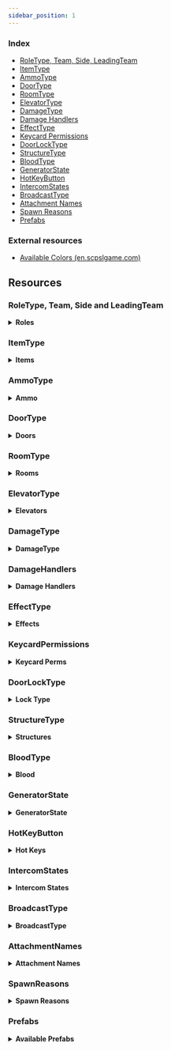 ```yaml
---
sidebar_position: 1
---
```


### Index

- [RoleType, Team, Side, LeadingTeam](#roletype-team-side-and-leadingteam)
- [ItemType](#itemtype)
- [AmmoType](#ammotype)
- [DoorType](#doortype)
- [RoomType](#roomtype)
- [ElevatorType](#elevatortype)
- [DamageType](#damagetype)
- [Damage Handlers](#damagehandlers)
- [EffectType](#effecttype)
- [Keycard Permissions](#keycardpermissions)
- [DoorLockType](#doorlocktype)
- [StructureType](#structuretype)
- [BloodType](#bloodtype)
- [GeneratorState](#generatorstate)
- [HotKeyButton](#hotkeybutton)
- [IntercomStates](#intercomstates)
- [BroadcastType](#broadcasttype)
- [Attachment Names](#attachmentnames)
- [Spawn Reasons](#spawnreasons)
- [Prefabs](#prefabs)

### External resources

- [Available Colors (en.scpslgame.com)](https://en.scpslgame.com/index.php/Docs:Permissions#Colors)

## Resources

### RoleType, Team, Side and LeadingTeam

<details><summary> <b>Roles</b></summary>

```md title="Latest Updated: 08/23/2021"
| Id  | RoleTypeId     | Team | Side            | LeadingTeam     |
|-----|----------------|------|-----------------|-----------------|
-1 | None | Dead | None | Draw|
0 | Scp173 | SCPs | Scp | Anomalies|
1 | ClassD | ClassD | ChaosInsurgency | ChaosInsurgency|
2 | Spectator | Dead | None | Draw|
3 | Scp106 | SCPs | Scp | Anomalies|
4 | NtfSpecialist | FoundationForces | Mtf | FacilityForces|
5 | Scp049 | SCPs | Scp | Anomalies|
6 | Scientist | Scientists | Mtf | FacilityForces|
7 | Scp079 | SCPs | Scp | Anomalies|
8 | ChaosConscript | ChaosInsurgency | ChaosInsurgency | ChaosInsurgency|
9 | Scp096 | SCPs | Scp | Anomalies|
10 | Scp0492 | SCPs | Scp | Anomalies|
11 | NtfSergeant | FoundationForces | Mtf | FacilityForces|
12 | NtfCaptain | FoundationForces | Mtf | FacilityForces|
13 | NtfPrivate | FoundationForces | Mtf | FacilityForces|
14 | Tutorial | OtherAlive | Tutorial | Draw|
15 | FacilityGuard | FoundationForces | Mtf | FacilityForces|
16 | Scp939 | SCPs | Scp | Anomalies|
17 | CustomRole | Dead | None | Draw|
18 | ChaosRifleman | ChaosInsurgency | ChaosInsurgency | ChaosInsurgency|
19 | ChaosRepressor | ChaosInsurgency | ChaosInsurgency | ChaosInsurgency|
20 | ChaosMarauder | ChaosInsurgency | ChaosInsurgency | ChaosInsurgency|
21 | Overwatch | Dead | None | Draw|
22 | Filmmaker | Dead | None | Draw|
```

</details>

### ItemType

<details><summary> <b>Items</b></summary>

```md  title="Latest Updated: 24/05/2023"
<Item>                        (<id>)
None -1
KeycardJanitor 0
KeycardScientist 1
KeycardResearchCoordinator 2
KeycardZoneManager 3
KeycardGuard 4
KeycardNTFOfficer 5
KeycardContainmentEngineer 6
KeycardNTFLieutenant 7
KeycardNTFCommander 8
KeycardFacilityManager 9
KeycardChaosInsurgency 10
KeycardO5 11
Radio 12
GunCOM15 13
Medkit 14
Flashlight 15
MicroHID 16
SCP500 17
SCP207 18
Ammo12gauge 19
GunE11SR 20
GunCrossvec 21
Ammo556x45 22
GunFSP9 23
GunLogicer 24
GrenadeHE 25
GrenadeFlash 26
Ammo44cal 27
Ammo762x39 28
Ammo9x19 29
GunCOM18 30
SCP018 31
SCP268 32
Adrenaline 33
Painkillers 34
Coin 35
ArmorLight 36
ArmorCombat 37
ArmorHeavy 38
GunRevolver 39
GunAK 40
GunShotgun 41
SCP330 42
SCP2176 43
SCP244a 44
SCP244b 45
SCP1853 46
ParticleDisruptor 47
GunCom45 48
SCP1576 49
Jailbird 50
AntiSCP207 51
```

</details>


### AmmoType

<details><summary> <b>Ammo</b></summary>

```md title="Latest Updated: 05/08/2022"
Nato9
Nato556
Nato762
Ammo12Gauge
Ammo44Cal
```

</details>

### DoorType

<details><summary> <b>Doors</b></summary>

```md title="Latest Updated: 24/05/2023"
UnknownDoor 0
Scp914Door 1
GR18Inner 2
Scp049Gate 3
Scp049Armory 4
Scp079First 5
Scp079Second 6
Scp096 7
Scp106Bottom 8
Scp106Primary 9
Scp106Secondary 10
Scp173Gate 11
Scp173Connector 12
Scp173Armory 13
Scp173Bottom 14
GR18Gate 15
Scp914Gate 16
Scp939Cryo 17
CheckpointLczA 18
CheckpointLczB 19
EntranceDoor 20
EscapePrimary 21
EscapeSecondary 22
ServersBottom 23
GateA 24
GateB 25
HczArmory 26
HeavyContainmentDoor 27
HID 28
HIDLeft 29
HIDRight 30
Intercom 31
LczArmory 32
LczCafe 33
LczWc 34
LightContainmentDoor 35
NukeArmory 36
NukeSurface 37
PrisonDoor 38
SurfaceGate 39
Scp330 40
Scp330Chamber 41
CheckpointGate 42
SurfaceDoor 43
CheckpointEzHczA 44
CheckpointEzHczB 45
UnknownGate 46
UnknownElevator 47
ElevatorGateA 48
ElevatorGateB 49
ElevatorNuke 50
ElevatorScp049 51
ElevatorLczA 52
ElevatorLczB 53
CheckpointArmoryA 54
CheckpointArmoryB 55
Airlock 56
```

</details>



### RoomType

<details><summary> <b>Rooms</b></summary>

```md title="Latest Updated: 24/05/2023"
Unknown 0
LczArmory 1
LczCurve 2
LczStraight 3
Lcz012 4
Lcz914 5
LczCrossing 6
LczTCross 7
LczCafe 8
LczPlants 9
LczToilets 10
LczAirlock 11
Lcz173 12
LczClassDSpawn 13
LczCheckpointB 14
LczGlassBox 15
LczCheckpointA 16
Hcz079 17
HczEzCheckpointA 18
HczEzCheckpointB 19
HczArmory 20
Hcz939 21
HczHid 22
Hcz049 23
HczCrossing 24
Hcz106 25
HczNuke 26
HczTesla 27
HczServers 28
HczTCross 29
HczCurve 30
Hcz096 31
EzVent 32
EzIntercom 33
EzGateA 34
EzDownstairsPcs 35
EzCurve 36
EzPcs 37
EzCrossing 38
EzCollapsedTunnel 39
EzConference 40
EzStraight 41
EzCafeteria 42
EzUpstairsPcs 43
EzGateB 44
EzShelter 45
Pocket 46
Surface 47
HczStraight 48
EzTCross 49
Lcz330 50
EzCheckpointHallway 51
HczTestRoom 52
HczElevatorA 53
HczElevatorB 54
```

</details>

### ElevatorType

<details><summary> <b>Elevators</b></summary>

```md title="Latest Updated: 24/05/2023"
Unknown 0
GateA 1
GateB 2
Nuke 3
Scp049 4
LczA 5
LczB 6
```

</details>

### DamageType

<details><summary> <b>DamageType</b></summary>

```md title="Latest Updated: 24/05/2023"
Unknown 0
Falldown 1
Warhead 2
Decontamination 3
Asphyxiation 4
Poison 5
Bleeding 6
Firearm 7
MicroHid 8
Tesla 9
Scp 10
Explosion 11
Scp018 12
Scp207 13
Recontainment 14
Crushed 15
FemurBreaker 16
PocketDimension 17
FriendlyFireDetector 18
SeveredHands 19
Custom 20
Scp049 21
Scp096 22
Scp173 23
Scp939 24
Scp0492 25
Scp106 26
Crossvec 27
Logicer 28
Revolver 29
Shotgun 30
AK 31
Com15 32
Com18 33
Fsp9 34
E11Sr 35
Hypothermia 36
ParticleDisruptor 37
CardiacArrest 38
Com45 39
Jailbird 40
```

</details>

### DamageHandlers

<details><summary> <b>Damage Handlers</b></summary>

```md title="Latest Updated: 05/08/2022"
All available DamageHandlers

+ Symbol ':' literally means "inherits from"
* In C#, inheritance is a process in which one object acquires all the properties and behaviors of its parent object automatically.

PlayerStatsSystem::DamageHandlerBase
PlayerStatsSystem::StandardDamageHandler : DamageHandlerBase
PlayerStatsSystem::AttackerDamageHandler : StandardDamageHandler
PlayerStatsSystem::CustomReasonDamageHandler : StandardDamageHandler
PlayerStatsSystem::UniversalDamageHandler : StandardDamageHandler
PlayerStatsSystem::WarheadDamageHandler : StandardDamageHandler
PlayerStatsSystem::RecontainmentDamageHandler : AttackerDamageHandler
PlayerStatsSystem::FirearmDamageHandler : AttackerDamageHandler
PlayerStatsSystem::ScpDamageHandler : AttackerDamageHandler
PlayerStatsSystem::Scp096DamageHandler : AttackerDamageHandler
PlayerStatsSystem::MicroHidDamageHandler : AttackerDamageHandler
PlayerStatsSystem::ExplosionDamageHandler : AttackerDamageHandler
PlayerStatsSystem::Scp018DamageHandler : AttackerDamageHandler
```

</details>

### EffectType

<details><summary> <b>Effects</b></summary>

```md title="Latest Updated: 24/05/2023"
AmnesiaItems 0
AmnesiaVision 1
Asphyxiated 2
Bleeding 3
Blinded 4
Burned 5
Concussed 6
Corroding 7
Deafened 8
Decontaminating 9
Disabled 10
Ensnared 11
Exhausted 12
Flashed 13
Hemorrhage 14
Invigorated 15
BodyshotReduction 16
Poisoned 17
Scp207 18
Invisible 19
SinkHole 20
DamageReduction 21
MovementBoost 22
RainbowTaste 23
SeveredHands 24
Stained 25
Vitality 26
Hypothermia 27
Scp1853 28
CardiacArrest 29
InsufficientLighting 30
SoundtrackMute 31
SpawnProtected 32
Traumatized 33
AntiScp207 34
Scanned 35
```

</details>

### KeycardPermissions

<details><summary> <b>Keycard Perms</b></summary>

```md title="Latest Updated: 24/05/2023"
None 0
Checkpoints 1
ExitGates 2
Intercom 4
AlphaWarhead 8
ContainmentLevelOne 16
ContainmentLevelTwo 32
ContainmentLevelThree 64
ArmoryLevelOne 128
ArmoryLevelTwo 256
ArmoryLevelThree 512
ScpOverride 1024
```

</details>

### DoorLockType

<details><summary> <b>Lock Type</b></summary>

```md title="Latest Updated: 24/05/2023"
None 0
Regular079 1
Lockdown079 2
Warhead 4
AdminCommand 8
DecontLockdown 16
DecontEvacuate 32
SpecialDoorFeature 64
NoPower 128
Isolation 256
Lockdown2176 512
```

</details>

### StructureType

<details><summary> <b>Structures</b></summary>

```md title="Latest Updated: 24/05/2023"
WorkStation
LargeGunLocker
RifleRack
MiscLocker
Generator
RegularMedkit
AdrenalineMedkit
Scp018Pedestal
Scp207Pedestal
Scp244Pedestal
Scp268Pedestal
Scp500Pedestal
Scp1853Pedestal
Scp2176Pedestal
```

</details>

### BloodType

<details><summary> <b>Blood</b></summary>

```md title="Latest Updated: 24/05/2023"
Default 0
Scp106 1
Spreaded 2
Faded 3
```

</details>

### GeneratorState

<details><summary> <b>GeneratorState</b></summary>

```md title="Latest Updated: 24/05/2023"
None 1
Unlocked 2
Open 4
Activating 8
Engaged 16
```

</details>

### HotKeyButton

<details><summary> <b>Hot Keys</b></summary>

```md title="Latest Updated: 24/05/2023"
Keycard 0
PrimaryFirearm 1
SecondaryFirearm 2
Medical 3
Grenade 4
```

</details>

### IntercomStates

<details><summary> <b>Intercom States</b></summary>

```md title="Latest Updated: 24/05/2023"
Ready
Transmitting
TransmittingBypass
Restarting
AdminSpeaking
Muted
Custom
```

</details>

### BroadcastType

<details><summary> <b>BroadcastType</b></summary>

```md title="Latest Updated: 24/05/2023"
Normal
Monospaced
AdminChat
```

</details>



### AttachmentNames

<details><summary> <b>Attachment Names</b></summary>

```md title="Latest Updated: 24/05/2023"
None
IronSights
DotSight
HoloSight
NightVisionSight
AmmoSight
ScopeSight
StandardStock
ExtendedStock
RetractedStock
LightweightStock
HeavyStock
RecoilReducingStock
Foregrip
Laser
Flashlight
AmmoCounter
StandardBarrel
ExtendedBarrel
SoundSuppressor
FlashHider
MuzzleBrake
MuzzleBooster
StandardMagFMJ
StandardMagAP
StandardMagJHP
ExtendedMagFMJ
ExtendedMagAP
ExtendedMagJHP
DrumMagFMJ
DrumMagAP
DrumMagJHP
LowcapMagFMJ
LowcapMagAP
LowcapMagJHP
CylinderMag4
CylinderMag6
CylinderMag8
CarbineBody
RifleBody
ShortBarrel
ShotgunChoke
ShotgunExtendedBarrel
NoRifleStock
ShotgunSingleShot
ShotgunDoubleShot
```

</details>

### SpawnReasons

<details><summary> <b>Spawn Reasons</b></summary>

```md title="Latest Updated: 24/05/2023"
None 0
RoundStart 1
LateJoin 2
Respawn 3
Died 4
Escaped 5
Revived 6
ForceClass 7
Destroyed 8

```

</details>

### Prefabs

<details><summary> <b>Available Prefabs</b></summary>

```md title="Latest Updated: 24/05/2023"
Guid                                 | Name

43658aa2-f339-6044-eb2b-937db0c2c4bd | Player  
5bfd1bbe-10a4-e184-4a2e-381314b3380c | PlaybackLobby  
9a77040d-663e-8a14-a8a2-297249bce483 | Pickup  
307eb9b0-d080-9dc4-78e6-673847876412 | Work Station  
0b58d568-fcd7-5384-abce-593a7931d65d | SCP-173_Ragdoll  
f602bb4b-88de-d554-5976-5c2e18af4479 | Ragdoll_1  
ea314e24-bddd-5264-5b08-dadd1bcfa75e | SCP-106_Ragdoll  
2b0290fb-6764-8f44-48ab-9294fe063c8f | Ragdoll_4  
05488a04-eda9-a724-18c9-bf2edbe23031 | Ragdoll_6  
e12d94d4-66ef-c734-2af0-aef522db57cb | Ragdoll_7  
9d7cf7ef-eec0-ece4-196c-4fd2c3cfd03a | Ragdoll_8  
e53f7b09-ad63-f924-6a96-0be4381af7f0 | SCP-096_Ragdoll  
be41bb5a-3b5f-bc84-4ad4-d4e24dfa168f | Ragdoll_10  
c87cf6f7-fc36-f144-6ae5-727c8c8f4b9b | Ragdoll_14  
b8d25875-6346-0314-68a9-7d1b7ec71167 | SCP-939-53_Ragdoll  
d2e872e1-1133-0984-186d-d3cdc686883f | SCP-939-89_Ragdoll  
c69da0e5-a829-6a04-c8d9-f404a1073cfe | Grenade Flash  
8063e113-c1f1-1514-7bc5-840ea8ee5f01 | Grenade Frag  
38f8296e-fcf4-44f4-491b-b5dc69b8125b | Grenade SCP-018  
33f5e0b4-fb1c-0134-493f-5d7aec09dc38 | EZ BreakableDoor  
5fbbe939-51c2-ef74-a9ed-bc0abfefa132 | HCZ BreakableDoor  
b82d6236-b9f5-33d4-e8ee-8ee33fba6edd | LCZ BreakableDoor  
3353122b-0ba2-5d14-fa64-886c45425967 | sportTargetPrefab  
422b08ed-0bc0-6cb4-7a7f-81dd37c430c0 | dboyTargetPrefab  
4f03f7fa-f417-ae84-382b-962c31614d1a | binaryTargetPrefab  
a0e7ee93-b802-e5a4-38bd-95e27cc133ea | TantrumObj  
43c40e13-5a2a-b3a4-9ba8-29c7002cedaf | Tutorial_Ragdoll  
bf9a7ae6-aaea-0174-d807-e0d4adb1c524 | PrimitiveObjectToy  
6996edbf-2adf-a5b4-e8ce-e089cf9710ae | LightSourceToy  
19b3629a-3298-8324-0ad0-e841def23244 | RegularKeycardPickup  
ef69975c-5a03-b9c4-fa26-0b6145b05824 | ChaosKeycardPickup  
8359dd57-d964-98c4-5871-586da0d50878 | RadioPickup  
52f9fa65-832f-b0f4-ab15-0ac33a45b853 | Com15Pickup  
06361fcf-1355-ea54-7a0b-d7a29244eae9 | MedkitPickup  
9902569b-0bc8-cf74-b814-a69789ed8c5a | FlashlightPickup  
35f6c267-d9b6-f5a4-4a87-5523b7424052 | MicroHidPickup  
30d95cc3-8b1f-bd14-4b66-f7350cf3bae9 | SCP500Pickup  
46572711-4d8b-f8a4-2a81-b1ca2ff15b5d | SCP207Pickup  
e7588f50-a788-bd44-89bf-f9dae4ab2071 | Ammo12gaPickup  
9958e2c0-668f-9f14-c9ed-1cd97281f3d3 | E11SRPickup  
7a39d145-d2d1-5724-7ad5-660cbe2f5757 | CrossvecPickup  
0282bdfe-9880-d284-1807-2d4e11fc540d | Ammo556mmPickup  
d32145e1-e7d9-d674-fbaa-078247910c49 | Fsp9Pickup  
4ce1ab59-83ff-aa14-db7a-65e79c48cf8e | LogicerPickup  
3f98e495-a544-11b4-dbc3-a03797786f52 | HegPickup  
6e4bfac7-e1c9-9af4-9a76-c025cc8bbb37 | FlashbangPickup  
8627c2a9-e397-2164-08dd-97f9fddab207 | Ammo44calPickup  
ecba736b-7b69-0f14-ea94-7c9067dc7ea8 | Ammo762mmPickup  
89a36c3a-be6b-5914-7b75-1287c79f19dc | Ammo9mmPickup  
2a12ef7e-b39d-ed34-6979-571e541231b1 | Com18Pickup  
a1d0c7dd-6523-8a34-3b4a-5124f47b93dd | Scp018Projectile  
6fbfc036-04fb-1f94-7af0-1335064c0198 | SCP268Pickup  
9695f1b9-46d6-7054-c9af-a35a4fefafe1 | AdrenalinePrefab  
9925eed6-900f-7444-880f-393468fa1a63 | PainkillersPickup  
522f199f-ce6f-5814-9a67-f0191d0110a9 | CoinPickup  
51703b4d-a309-11c4-8af7-bdb8d95214c0 | Light Armor Pickup  
02e10b6d-9d4d-ed14-2b8b-f5219522da77 | Combat Armor Pickup  
19d03dd5-b491-acc4-ea16-be8ad5a33783 | Heavy Armor Pickup  
635a3623-281c-e5c4-297d-7f07cd6a0eef | RevolverPickup  
1821b416-953c-98f4-c9b8-09d2c192b8b1 | AkPickup  
d6abff39-0c5c-1804-58de-ac4478538837 | ShotgunPickup  
65141804-5071-27e4-c8c0-23c547ce629c | Scp330Pickup  
830e7527-1f40-d0d4-3a3e-ff49f5a6176c | Scp2176Projectile  
2401ec76-dce3-cf34-b858-7a9c7dc83b0b | SCP244APickup Variant  
39825db8-2df8-eed4-caa5-a4c334c669a0 | SCP244BPickup Variant  
68f13209-e652-6024-2b89-0f75fb88a998 | Scp268PedestalStructure Variant  
17054030-9461-d104-5b92-9456c9eb0ab7 | Scp207PedestalStructure Variant  
f4149b66-c503-87a4-0b93-aabfe7c352da | Scp500PedestalStructure Variant  
a149d3eb-11bd-de24-f9dd-57187f5771ef | Scp018PedestalStructure Variant  
5ad5dc6d-7bc5-3154-8b1a-3598b96e0d5b | LargeGunLockerStructure  
850f84ad-e273-1824-8885-11ae5e01e2f4 | RifleRackStructure  
d54bead1-286f-3004-facd-74482a872ad8 | MiscLocker  
daf3ccde-4392-c0e4-882d-b7002185c6b8 | GeneratorStructure  
ad8a455f-062d-dea4-5b47-ac9217d4c58b | Spawnable Work Station Structure  
5b227bd2-1ed2-8fc4-2aa1-4856d7cb7472 | RegularMedkitStructure  
db602577-8d4f-97b4-890b-8c893bfcd553 | AdrenalineMedkitStructure  
fff1c10c-a719-bea4-d95c-3e262ed03ab2 | Scp2176PedestalStructure Variant  
53cd67d2-995b-3374-4892-4190ffd48ee9 | HegProjectile  
2a6e5abb-7999-b8d4-a926-310e3e9e2a13 | FlashbangProjectile
```

</details>

